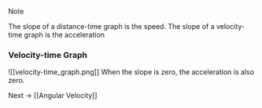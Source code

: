 >[!Note]
>The slope of a distance-time graph is the speed.
>The slope of a velocity-time graph is the acceleration

### Velocity-time Graph
![[velocity-time_graph.png]]
When the slope is zero, the acceleration is also zero.

Next -> [[Angular Velocity]]